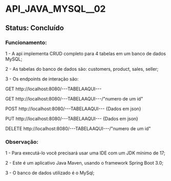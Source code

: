 # API_JAVA_MYSQL__02

## Status: Concluído

### Funcionamento:
<p>1 - A api implementa CRUD completo para 4 tabelas em um banco de dados MySQL;</p>
<p>2 - As tabelas do banco de dados são: customers, product, sales, seller; </p>
<p>3 - Os endpoints de interação são: </p>
              <p> GET http://localhost:8080/---TABELAAQUI---</p>
              <p> GET http://localhost:8080/---TABELAAQUI---/"numero de um id"</p>
              <p> POST http://localhost:8080/---TABELAAQUI--- {Dados em json}</p>
              <p> PUT http://localhost:8080/---TABELAAQUI--- {Dados em json}</p>
              <p> DELETE http://localhost:8080/---TABELAAQUI---/"numero de um id"</p>
               

### Observação:
<p>1 - Para executá-lo você precisará usar uma IDE com um JDK mínimo de 17;
<p>2 - Este é um aplicativo Java Maven, usando o framework Spring Boot 3.0;</p>
<p>3 - O banco de dados utilizado é o MySql;</p>
